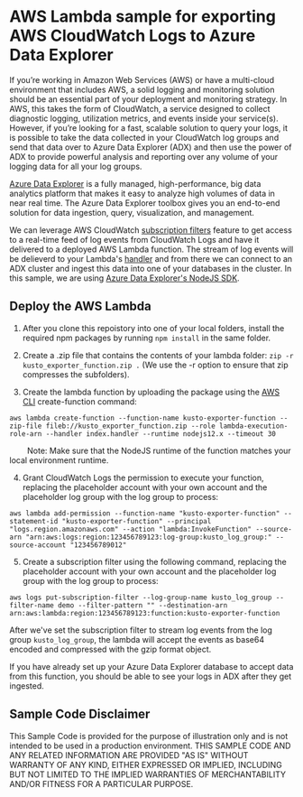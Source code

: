 # AWS Lambda sample for exporting AWS CloudWatch Logs to Azure Data Explorer 

If you’re working in Amazon Web Services (AWS) or have a multi-cloud environment that includes AWS, a solid logging and monitoring solution should be an essential part of your deployment and monitoring strategy. In AWS, this takes the form of CloudWatch, a service designed to collect diagnostic logging, utilization metrics, and events inside your service(s). However, if you’re looking for a fast, scalable solution to query your logs, it is possible to take the data collected in your CloudWatch log groups and send that data over to Azure Data Explorer (ADX) and then use the power of ADX to provide powerful analysis and reporting over any volume of your logging data for all your log groups. 

[Azure Data Explorer](https://azure.microsoft.com/en-us/services/data-explorer/) is a fully managed, high-performance, big data analytics platform that makes it easy to analyze high volumes of data in near real time. The Azure Data Explorer toolbox gives you an end-to-end solution for data ingestion, query, visualization, and management.

We can leverage AWS CloudWatch [subscription filters](https://docs.aws.amazon.com/AmazonCloudWatch/latest/logs/Subscriptions.html) feature to get access to a real-time feed of log events from CloudWatch Logs and have it delivered to a deployed AWS Lambda function. The stream of log events will be delieverd to your Lambda's [handler](https://docs.aws.amazon.com/lambda/latest/dg/nodejs-handler.html) and from there we can connect to an ADX cluster and ingest this data into one of your databases in the cluster. In this sample, we are using [Azure Data Explorer's NodeJS SDK](https://docs.microsoft.com/en-us/azure/data-explorer/kusto/api/node/kusto-node-client-library).

## Deploy the AWS Lambda
1. After you clone this repoistory into one of your local folders, install the required npm packages by running `npm install` in the same folder.

2. Create a .zip file that contains the contents of your lambda folder: `zip -r kusto_exporter_function.zip .` (We use the -r option to ensure that zip compresses the subfolders).

3. Create the lambda function by uploading the package using the [AWS CLI](https://aws.amazon.com/cli/) create-function command: 

`aws lambda create-function --function-name kusto-exporter-function --zip-file fileb://kusto_exporter_function.zip --role lambda-execution-role-arn --handler index.handler --runtime nodejs12.x --timeout 30`

&nbsp;&nbsp;&nbsp;&nbsp;&nbsp;&nbsp;&nbsp; Note: Make sure that the NodeJS runtime of the function matches your local environment runtime.

4. Grant CloudWatch Logs the permission to execute your function, replacing the placeholder account with your own account and the placeholder log group with the log group to process:

`aws lambda add-permission --function-name "kusto-exporter-function" --statement-id "kusto-exporter-function" --principal "logs.region.amazonaws.com" --action "lambda:InvokeFunction" --source-arn "arn:aws:logs:region:123456789123:log-group:kusto_log_group:" --source-account "123456789012"`
 
 5. Create a subscription filter using the following command, replacing the placeholder account with your own account and the placeholder log group with the log group to process:
 
 `aws logs put-subscription-filter --log-group-name kusto_log_group --filter-name demo --filter-pattern "" --destination-arn arn:aws:lambda:region:123456789123:function:kusto-exporter-function`

After we've set the subscription filter to stream log events from the log group `kusto_log_group`, the lambda will accept the events as base64 encoded and compressed with the gzip format object. 

If you have already set up your Azure Data Explorer database to accept data from this function, you should be able to see your logs in ADX after they get ingested.


## Sample Code Disclaimer

This Sample Code is provided for the purpose of illustration only and is not intended to be used in a production environment. THIS SAMPLE CODE AND ANY RELATED INFORMATION ARE PROVIDED "AS IS" WITHOUT WARRANTY OF ANY KIND, EITHER EXPRESSED OR IMPLIED, INCLUDING BUT NOT LIMITED TO THE IMPLIED WARRANTIES OF MERCHANTABILITY AND/OR FITNESS FOR A PARTICULAR PURPOSE.